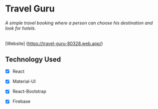 # Travel Guru 

###### A simple travel booking where a person can choose his destination and look for hotels.
[Website] (https://travel-guru-80328.web.app/)

Technology Used
------

- [x] React
- [x] Material-UI
- [x] React-Bootstrap
- [x] Firebase


